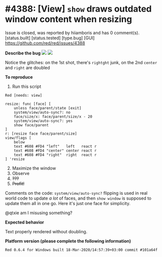 
#4388: [View] `show` draws outdated window content when resizing
================================================================================
Issue is closed, was reported by hiiamboris and has 0 comment(s).
[status.built] [status.tested] [type.bug] [GUI]
<https://github.com/red/red/issues/4388>

**Describe the bug**
![](https://i.gyazo.com/de95397319f30a1874d2846c0ff097e4.png)
![](https://i.gyazo.com/32c9bdba833ac8a91238c46d8befcec8.png)

Notice the glitches: on the 1st shot, there's `rightght` junk, on the 2nd `center` and `right` are doubled

**To reproduce**

1. Run this script
```
Red [needs: view]

resize: func [face] [
	unless face/parent/state [exit]
	system/view/auto-sync?: no
	face/size/x: face/parent/size/x - 20
	system/view/auto-sync?: yes
	show face/parent
]
r: [resize face face/parent/size]
view/flags [
	below
	text #608 #FD4 "left"   left   react r
	text #608 #FD4 "center" center react r
	text #608 #FD4 "right"  right  react r
] 'resize
```
2. Maximize the window
3. Observe
4. ~~???~~
5. ~~Profit!~~

Comments on the code: `system/view/auto-sync?` flipping is used in real world code to update *a lot* of faces, and then `show window` is supposed to update them all in one go. Here it's just one face for simplicity.

@qtxie am I misusing something?

**Expected behavior**

Text properly rendered without doubling.

**Platform version (please complete the following information)**
```
Red 0.6.4 for Windows built 18-Mar-2020/14:57:39+03:00 commit #101a64f
```



